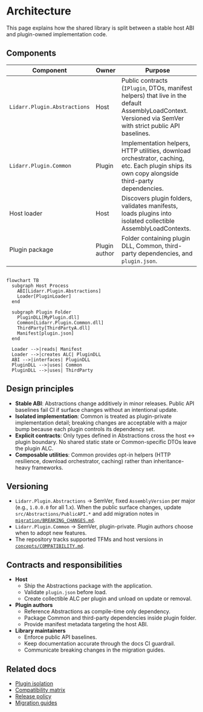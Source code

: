 # Architecture

This page explains how the shared library is split between a stable host ABI and plugin-owned implementation code.

## Components

| Component | Owner | Purpose |
|-----------|-------|---------|
| `Lidarr.Plugin.Abstractions` | Host | Public contracts (`IPlugin`, DTOs, manifest helpers) that live in the default AssemblyLoadContext. Versioned via SemVer with strict public API baselines. |
| `Lidarr.Plugin.Common` | Plugin | Implementation helpers, HTTP utilities, download orchestrator, caching, etc. Each plugin ships its own copy alongside third-party dependencies. |
| Host loader | Host | Discovers plugin folders, validates manifests, loads plugins into isolated collectible AssemblyLoadContexts. |
| Plugin package | Plugin author | Folder containing plugin DLL, Common, third-party dependencies, and `plugin.json`. |

```mermaid

flowchart TB
  subgraph Host Process
    ABI[Lidarr.Plugin.Abstractions]
    Loader[PluginLoader]
  end

  subgraph Plugin Folder
    PluginDLL[MyPlugin.dll]
    Common[Lidarr.Plugin.Common.dll]
    ThirdParty[ThirdPartyA.dll]
    Manifest[plugin.json]
  end

  Loader -->|reads| Manifest
  Loader -->|creates ALC| PluginDLL
  ABI -->|interfaces| PluginDLL
  PluginDLL -->|uses| Common
  PluginDLL -->|uses| ThirdParty

```

## Design principles

- **Stable ABI**: Abstractions change additively in minor releases. Public API baselines fail CI if surface changes without an intentional update.
- **Isolated implementation**: Common is treated as plugin-private implementation detail; breaking changes are acceptable with a major bump because each plugin controls its dependency set.
- **Explicit contracts**: Only types defined in Abstractions cross the host ↔ plugin boundary. No shared static state or Common-specific DTOs leave the plugin ALC.
- **Composable utilities**: Common provides opt-in helpers (HTTP resilience, download orchestrator, caching) rather than inheritance-heavy frameworks.

## Versioning

- `Lidarr.Plugin.Abstractions` → SemVer, fixed `AssemblyVersion` per major (e.g., `1.0.0.0` for all 1.x). When the public surface changes, update `src/Abstractions/PublicAPI.*` and add migration notes in [`migration/BREAKING_CHANGES.md`](../migration/BREAKING_CHANGES.md).
- `Lidarr.Plugin.Common` → SemVer, plugin-private. Plugin authors choose when to adopt new features.
- The repository tracks supported TFMs and host versions in [`concepts/COMPATIBILITY.md`](COMPATIBILITY.md).

## Contracts and responsibilities

- **Host**
  - Ship the Abstractions package with the application.
  - Validate `plugin.json` before load.
  - Create collectible ALC per plugin and unload on update or removal.
- **Plugin authors**
  - Reference Abstractions as compile-time only dependency.
  - Package Common and third-party dependencies inside plugin folder.
  - Provide manifest metadata targeting the host ABI.
- **Library maintainers**
  - Enforce public API baselines.
  - Keep documentation accurate through the docs CI guardrail.
  - Communicate breaking changes in the migration guides.

## Related docs

- [Plugin isolation](PLUGIN_ISOLATION.md)
- [Compatibility matrix](COMPATIBILITY.md)
- [Release policy](../dev-guide/RELEASE_POLICY.md)
- [Migration guides](../migration/FROM_LEGACY.md)

